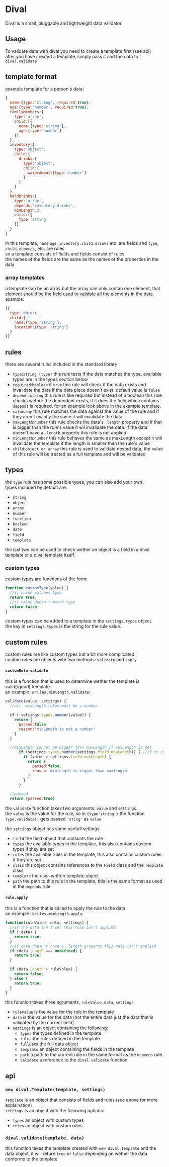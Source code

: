 # Dival
Dival is a small, pluggable and lightweight data validator.

## Usage
To validate data with dival you need to create a template first (see api)  
after you have created a template, simply pass it and the data to `dival.validate`

## template format
example template for a person's data:  
```js
{
  name:{type:'string', required:true},
  age:{type:'number', required:true},
  familyMembers:{
    type:'array',
    child:[{
      name:{type:'string'},
      age:{type:'number'}
    }]
  },
  inventory:{
    type:'object',
    child:{
      drinks:{
        type:'object',
        child:{
          waterAmout:{type:'number'}
        }
      }
    }
  },
  heldDrinks:{
    type:'array',
    depends:'inventory.drinks',
    minLength:2,
    child:[{
      type:'string'
    }]
  }
}
```
In this template, `name`,`age`, `inventory.child.drinks` etc. are fields and `type`, `child`, `depends`, etc. are rules  
so a template consists of fields and fields consist of rules  
the names of the fields are the same as the names of the properties in the data

### array templates
a template can be an array but the array can only contan one element, that element should be the field used to validate all the elements in the data.  
example:
```js
[{
  type:'object',
  child:{
    name:{type:'string'},
    location:{type:'string'}
  }
}]
```

## rules
there are several rules included in the standard library
- `type`:`string (type)` this rule tests if the data matches the type. available types are in the types section below
- `required`:`boolean` if `true` this rule will check if the data exists and invalidate the data if the data piece doesn't exist. default value is `false`
- `depends`:`string` this rule is like required but instead of a boolean this rule checks wether the dependant exists, if it does the field which contains `depends` is required. for an example look above in the example template.
- `value`:`any` this rule matches the data against the value of the rule and if they aren't exactly the same it will invalidate the data
- `maxLength`:`number` this rule checks the data's `.length` property and if that is bigger than the rule's value it wil invalidate the data. if the data doesn't have a `.length` property this rule is not applied
- `minLength`:`number` this rule behaves the same as maxLength except it will invalidate the template if the length is smaller than the rule's value
- `child`:`object or array` this rule is used to validate nested data, the value of this rule will be treated as a full template and will be validated

## types
the `type` rule has some possible types, you can also add your own.  
types included by default are:
- `string`
- `object`
- `array`
- `number`
- `function`
- `boolean`
- `date`
- `field`
- `template`

the last two can be used to check wether an object is a field in a dival template or a dival template itself.

### custom types
custom types are functions of the form:
```js
function customType(value) {
  //if value matches type
  return true;
  //if value doesn't match type
  return false;
}
```

custom types can be added to a template in the `settings.types` object.  
the key in `settings.types` is the string for the rule value.
## custom rules
custom rules are like custom types but a bit more complicated.  
custom rules are objects with two methods: `validate` and `apply`  
#### `customRule.validate`
this is a function that is used to determine wether the template is valid(/good) template.  
an example is `rules.minLength.validate`:
```js
validate(value, settings) {
  //all .minLength rules must be a number

  if (!settings.types.number(value)) {
    return {
      passed:false,
      reason:'minLength is not a number'
    }
  }

  //minLength cannot be bigger than maxLength if maxLength is set
      if (settings.types.number(settings.field.maxLength)) { //if it is set (and a number)
        if (value > settigns.field.maxLength) {
          return {
            passed:false,
            reason:'minlength is bigger than maxlength'
          }
        }
      }

  //passed
  return {passed:true}
```

the `validate` function takes two arguments: `value` and `settings`.  
the `value` is the value for the rule, so in `{type'string'}` the function `type.validate()` gets passed `'sting'` as `value`

the `settings` object has some usefull settings:
- `field` the field object that containts the rule
- `types` the available types in the template, this also contains custom types if they are set
- `rules` the available rules in the template, this also contains custom rules if they are set
- `class` this object contains references to the `Field` class and the `Template` class
- `template` the user-written template object
- `path` the path to this rule in the template, this is the same format as used in the `depends` rule

#### `rule.apply`
this is a function that is called to apply the rule to the data  
an example is `rules.minLength.apply`:
```js
function(ruleValue, data, settings) {
  //if the data isn't set this rule isn't applied
  if (!data) {
    return true;
  }
  //if data doesn't have a .length property this rule isn't applied
  if (data.length === undefined) {
    return true;
  }

  if (data.length > ruleValue) {
    return false;
  } else {
    return true;
  }
}
```
this function takes three agruments, `ruleValue`, `data`, `settings`
- `ruleValue` is the value for the rule in the template
- `data` is the value for the data (not the entire data just the data that is validated by the current field)
- `settings` is an object containing the following:
  * `types` the types defined in the template
  * `rules` the rules defined in the template
  * `fullData` the full data object
  * `template` an object containing the fields in the template
  * `path` a path to the current rule in the same format as the `depends` rule
  * `validate` a reference to the `dival.validate` function

## api
### `new dival.Template(template, settings)`
`template` is an object that consists of fields and rules (see above for more explaination)  
`settings` is an object with the following options:
- `types` an object with custom types
- `rules` an object with custom rules

### `dival.validate(template, data)`
this function takes the template created with `new dival.Template` and the data object, it will return `true` or `false` depending on wether the data conforms to the template
